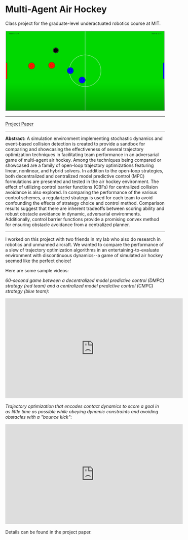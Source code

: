 # Multi-Agent Air Hockey

Class project for the graduate-level underactuated robotics course at MIT.

![](/img/air_hockey.png "Air hockey")

* * *

[Project Paper](https://andrewtorgesen.com/res/UR_Final_Project_Report.pdf)

* * *

**Abstract:** A simulation environment implementing stochastic dynamics and event-based collision detection is created to provide a sandbox for comparing and showcasing the effectiveness of several trajectory optimization techniques in facilitating team performance in an adversarial game of multi-agent air hockey. Among the techniques being compared or showcased are a family of open-loop trajectory optimizations featuring linear, nonlinear, and hybrid solvers. In addition to the open-loop strategies, both decentralized and centralized model predictive control (MPC) formulations are presented and tested in the air hockey environment. The effect of utilizing control barrier functions (CBFs) for centralized collision avoidance is also explored. In comparing the performance of the various control schemes, a regularized strategy is used for each team to avoid confounding the effects of strategy choice and control method. Comparison results suggest that there are inherent tradeoffs between scoring ability and robust obstacle avoidance in dynamic, adversarial environments. Additionally, control barrier functions provide a promising convex method for ensuring obstacle avoidance from a centralized planner.

* * *

I worked on this project with two friends in my lab who also do research in robotics and unmanned aircraft. We wanted to compare the performance of a slew of trajectory optimization algorithms in an entertaining-to-evaluate environment with discontinuous dynamics--a game of simulated air hockey seemed like the perfect choice!

Here are some sample videos:

*60-second game between a decentralized model predictive control (DMPC) strategy (red team) and a centralized model predictive control (CMPC) strategy (blue team)*:

<iframe width="560" height="315" src="https://www.youtube.com/embed/VKunnc5JWt0" frameborder="0" allow="accelerometer; autoplay; encrypted-media; gyroscope; picture-in-picture" allowfullscreen></iframe>

*Trajectory optimization that encodes contact dynamics to score a goal in as little time as possible while obeying dynamic constraints and avoiding obstacles with a "bounce kick"*:

<iframe width="560" height="315" src="https://www.youtube.com/embed/5gcPreTY6mM" frameborder="0" allow="accelerometer; autoplay; encrypted-media; gyroscope; picture-in-picture" allowfullscreen></iframe>

Details can be found in the project paper.
